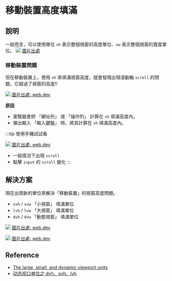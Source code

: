 # 移動裝置高度填滿

## 說明

一般而言，可以使用單位 `vh` 表示整個視窗的高度單位、`vw` 表示整個視窗的寬度單位。
![](/css/img/css-vh-vw.png)
[圖片出處](https://github.com/chokcoco/iCSS/issues/**223**)

### 移動裝置問題
但在移動裝置上，使用 `vh` 來填滿視窗高度，就會發現出現滾動軸 `scroll` 的問題，它超過了視窗的高度!!

![](/css/img/dynamic-viewport.webp)
[圖片出處: web.dev](https://web.dev/viewport-units/)

**原因**


- 瀏覽器會把 「網址列」 或 「操作列」 計算在 `vh` 填滿高度內。
- 彈出輸入 「輸入鍵盤」 時，將其計算在 `vh` 填滿高度內。

:::tip 使用手機試試看

![](/css/img/qrcode_bdo6th.csb.app.png) 
[圖片出處: web.dev](https://web.dev/viewport-units/)

- 一般情況下出現 `scroll`
- 點擊 `input` 的 `scroll` 變化
:::

## 解決方案
現在出現新的單位來解決「移動裝置」的視窗高度問題。
- `svh` / `svw` 「小視窗」 填滿單位
- `lvh` / `lvw` 「大視窗」 填滿單位
- `dvh` / `dvw` 「動態視窗」 填滿單位

![](/css/img/svh-lvh.webp)
[圖片出處: web.dev](https://web.dev/viewport-units/)

![](/css/img/dvh.webp)
[圖片出處: web.dev](https://web.dev/viewport-units/)

## Reference
- [The large, small, and dynamic viewport units](https://web.dev/viewport-units/)
- [动态视口单位之 dvh、svh、lvh](https://github.com/chokcoco/iCSS/issues/223)